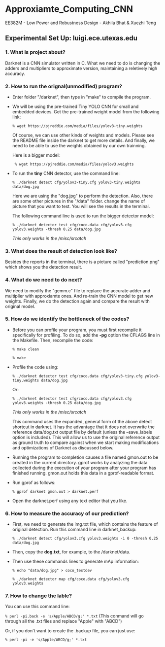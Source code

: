 # Approxiamte_Computing_CNN 

EE382M - Low Power and Robustness Design - Akhila Bhat & Xuezhi Teng

## Experimental Set Up: luigi.ece.utexas.edu

### 1. What is project about?

Darknet is a CNN simulator written in C. What we need to do is changing the adders and multipliers to approximate version, maintaining a reletively high accuracy.

### 2. How to run the orignal(unmodified) program?

* Enter folder "/darknet", then type in "make" to compile the program.
* We will be using the pre-trained Tiny YOLO CNN for small and embedded devices. Get the pre-trained weight model from the following link: 

  `% wget https://pjreddie.com/media/files/yolov3-tiny.weights` 
  
   Of course, we can use other kinds of weights and models. Please see the README file inside the darknet to get more details. And finally, we need to be able to use the weights obtained by our own trainning.
   
   Here is a bigger model:
   
   ` % wget https://pjreddie.com/media/files/yolov3.weights`
   
* To run the **tiny** CNN detector, use the command line: 

  `% ./darknet detect cfg/yolov3-tiny.cfg yolov3-tiny.weights data/dog.jpg`
  
  Here we are using the "dog.jpg" to perform the detection. Also, there are some other pictures in the "/data" folder. change the name of picture that you want to test. You will see the results in the terminal.
  
  The following command line is used to run the bigger detector model:
  
  `% ./darknet detector test cfg/coco.data cfg/yolov3.cfg yolov3.weights -thresh 0.25 data/dog.jpg`
  
  _This only works in the /misc/srcatch_
  

### 3. What does the result of detection look like?

Besides the reports in the terminal, there is a picture called "prediction.png" which shows you the detection result.

### 4. What do we need to do next?

We need to modify the "gemm.c" file to replace the accurate adder and multiplier with approxiamte ones. And re-train the CNN model to get new weights. Finally, we do the detection again and compare the result with original model.

### 5. How do we identify the bottleneck of the codes?

* Before you can profile your program, you must first recompile it specifically for profiling. To do so, add the **-pg** option the CFLAGS line in the Makefile. Then, recompile the code:

  `% make clean`

  `% make`

* Profile the code using:

  `% ./darknet detector test cfg/coco.data cfg/yolov3-tiny.cfg yolov3-tiny.weights data/dog.jpg`

  Or:

  `% ./darknet detector test cfg/coco.data cfg/yolov3.cfg yolov3.weights -thresh 0.25 data/dog.jpg`
  
   _This only works in the /misc/srcatch_

  This command uses the expanded, general form of the above detect shortcut in darknet. It has the advantage that it does not overwrite the reference data/dog.txt output file by default (unless the –save_labels option is included). This will allow us to use the original reference output as ground truth to compare against when we start making modifications and optimizations of Darknet as discussed below.

* Running the program to completion causes a file named gmon.out to be created in the current directory. gprof works by analyzing the data collected during the execution of your program after your program has finished running. gmon.out holds this data in a gprof-readable format.

* Run gprof as follows:

  `% gprof darknet gmon.out > darknet.perf`

* Open the darknet.perf using any text editor that you like.

### 6. How to measure the accuracy of our prediction?

* First, we need to generate the img.txt file, which contains the feature of original detection. Run this command line in darknet_backup:

  `% ./darknet detect cfg/yolov3.cfg yolov3.weights -i 0 -thresh 0.25 data/dog.jpg`
  
* Then, copy the **dog.txt**, for example, to the /darknet/data.

* Then use these commands lines to generate mAp information:
  
  `% echo "data/dog.jpg" > coco_testdev`
  
  `% ./darknet detector map cfg/coco.data cfg/yolov3.cfg yolov3.weights`
  
### 7. How to change the lable?
  
  You can use this command line:
  
  `% perl -pi.back -e 's/Apple/ABCD/g;' *.txt`   (This conmand will go through all the .txt files and replace "Apple" with "ABCD")
  
  Or, if you don't want to create the .backup file, you can just use:
  
  `% perl -pi -e 's/Apple/ABCD/g;' *.txt`


